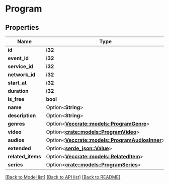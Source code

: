 # Program

## Properties

Name | Type | Description | Notes
------------ | ------------- | ------------- | -------------
**id** | **i32** |  | 
**event_id** | **i32** |  | 
**service_id** | **i32** |  | 
**network_id** | **i32** |  | 
**start_at** | **i32** |  | 
**duration** | **i32** |  | 
**is_free** | **bool** |  | 
**name** | Option<**String**> |  | [optional]
**description** | Option<**String**> |  | [optional]
**genres** | Option<[**Vec<crate::models::ProgramGenre>**](ProgramGenre.md)> |  | [optional]
**video** | Option<[**crate::models::ProgramVideo**](Program_video.md)> |  | [optional]
**audios** | Option<[**Vec<crate::models::ProgramAudiosInner>**](Program_audios_inner.md)> |  | [optional]
**extended** | Option<[**serde_json::Value**](.md)> |  | [optional]
**related_items** | Option<[**Vec<crate::models::RelatedItem>**](RelatedItem.md)> |  | [optional]
**series** | Option<[**crate::models::ProgramSeries**](Program_series.md)> |  | [optional]

[[Back to Model list]](../README.md#documentation-for-models) [[Back to API list]](../README.md#documentation-for-api-endpoints) [[Back to README]](../README.md)


